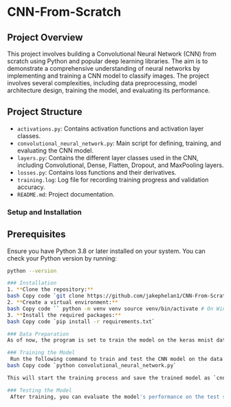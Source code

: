 # CNN-From-Scratch

## Project Overview

This project involves building a Convolutional Neural Network (CNN) from scratch using Python and popular deep learning libraries. The aim is to demonstrate a comprehensive understanding of neural networks by implementing and training a CNN model to classify images. The project involves several complexities, including data preprocessing, model architecture design, training the model, and evaluating its performance.

## Project Structure

- `activations.py`: Contains activation functions and activation layer classes.
- `convolutional_neural_network.py`: Main script for defining, training, and evaluating the CNN model.
- `layers.py`: Contains the different layer classes used in the CNN, including Convolutional, Dense, Flatten, Dropout, and MaxPooling layers.
- `losses.py`: Contains loss functions and their derivatives.
- `training.log`: Log file for recording training progress and validation accuracy.
- `README.md`: Project documentation.

### Setup and Installation

## Prerequisites

Ensure you have Python 3.8 or later installed on your system. You can check your Python version by running:

```bash
python --version

### Installation 
1. **Clone the repository:** 
bash Copy code `git clone https://github.com/jakephelan1/CNN-From-Scratch.git cd CNN-From-Scratch` 
2. **Create a virtual environment:** 
bash Copy code `` python -m venv venv source venv/bin/activate # On Windows, use `venv\Scripts\activate` `` 
3. **Install the required packages:** 
bash Copy code `pip install -r requirements.txt` 

### Data Preparation 
As of now, the program is set to train the model on the keras mnist dataset. If youd like to use custom data, ensure your dataset is placed in a `data/` directory and update the paths in the `preprocess_data` function in `convolutional_neural_net.py` accordingly. 

### Training the Model
 Run the following command to train and test the CNN model on the data: 
bash Copy code `python convolutional_neural_network.py` 

This will start the training process and save the trained model as `cnn_model.pkl`. 

### Testing the Model
 After training, you can evaluate the model's performance on the test set by running the evaluation function within `convolutional_neural_network.py`. The results will be logged in the `training.log` file.



